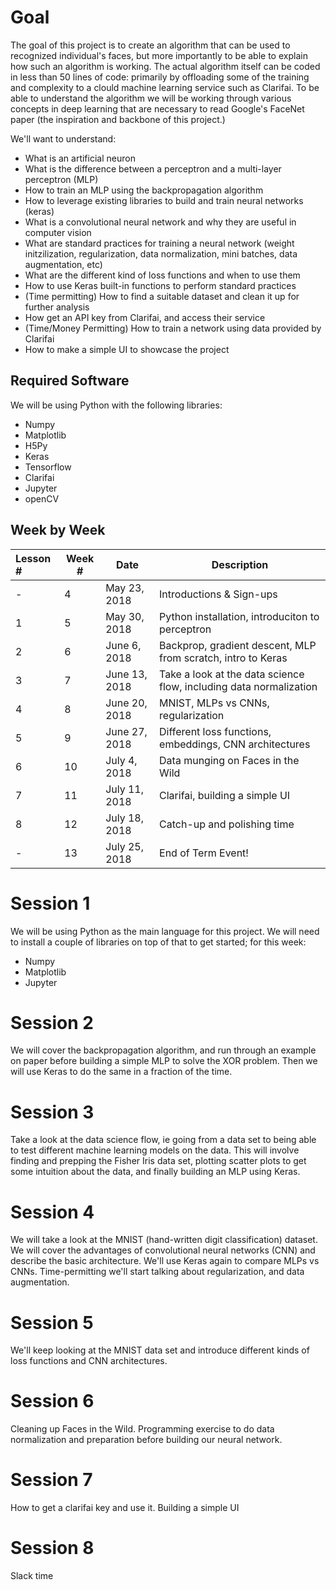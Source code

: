 # Goal
The goal of this project is to create an algorithm that can be used to recognized individual's faces, but more importantly to be able to explain how such an algorithm is working.
The actual algorithm itself can be coded in less than 50 lines of code: primarily by offloading some of the training and complexity to a clould machine learning service such as Clarifai.
To be able to understand the algorithm we will be working through various concepts in deep learning that are necessary to read Google's FaceNet paper (the inspiration and backbone of this project.)

We'll want to understand:
  - What is an artificial neuron
  - What is the difference between a perceptron and a multi-layer perceptron (MLP)
  - How to train an MLP using the backpropagation algorithm
  - How to leverage existing libraries to build and train neural networks (keras)
  - What is a convolutional neural network and why they are useful in computer vision
  - What are standard practices for training a neural network (weight initzilization, regularization, data normalization, mini batches, data augmentation, etc)
  - What are the different kind of loss functions and when to use them
  - How to use Keras built-in functions to perform standard practices
  - (Time permitting) How to find a suitable dataset and clean it up for further analysis
  - How get an API key from Clarifai, and access their service
  - (Time/Money Permitting) How to train a network using data provided by Clarifai
  - How to make a simple UI to showcase the project

## Required Software
We will be using Python with the following libraries:
  - Numpy
  - Matplotlib
  - H5Py
  - Keras
  - Tensorflow
  - Clarifai
  - Jupyter
  - openCV

## Week by Week
| Lesson # | Week # | Date          | Description                                    |
| :------- | ------ | ------------- | ---------------------------------------------- |
| -        | 4      | May 23, 2018  | Introductions & Sign-ups                       |
| 1        | 5      | May 30, 2018  | Python installation, introduciton to perceptron |
| 2        | 6      | June 6, 2018  | Backprop, gradient descent, MLP from scratch, intro to Keras|
| 3        | 7      | June 13, 2018 | Take a look at the data science flow, including data normalization |
| 4        | 8      | June 20, 2018 | MNIST, MLPs vs CNNs, regularization |
| 5        | 9      | June 27, 2018 | Different loss functions, embeddings, CNN architectures |
| 6        | 10     | July 4, 2018  | Data munging on Faces in the Wild |
| 7        | 11     | July 11, 2018 | Clarifai, building a simple UI |
| 8        | 12     | July 18, 2018 | Catch-up and polishing time                    |
| -        | 13     | July 25, 2018 | End of Term Event!                             |

# Session 1

We will be using Python as the main language for this project. 
We will need to install a couple of libraries on top of that to get started; for this week:
  - Numpy
  - Matplotlib
  - Jupyter

# Session 2
We will cover the backpropagation algorithm, and run through an example on paper before building a simple MLP to solve the XOR problem.
Then we will use Keras to do the same in a fraction of the time.

# Session 3
Take a look at the data science flow, ie going from a data set to being able to test different machine learning models on the data. This will involve finding and prepping the Fisher Iris data set, plotting scatter plots to get some intuition about the data, and finally building an MLP using Keras.

# Session 4
We will take a look at the MNIST (hand-written digit classification) dataset. We will cover the advantages of convolutional neural networks (CNN)  and describe the basic architecture.
We'll use Keras again to compare MLPs vs CNNs.
Time-permitting we'll start talking about regularization, and data augmentation.

# Session 5
We'll keep looking at the MNIST data set and introduce different kinds of loss functions and CNN architectures.

# Session 6
Cleaning up Faces in the Wild. Programming exercise to do data normalization and preparation before building our neural network.

# Session 7
How to get a clarifai key and use it.
Building a simple UI

# Session 8
Slack time
